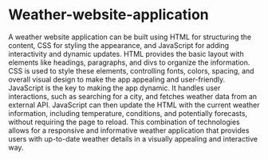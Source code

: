 # Weather-website-application
A weather website application can be built using HTML for structuring the content, CSS for styling the appearance, and JavaScript for adding interactivity and dynamic updates. HTML provides the basic layout with elements like headings, paragraphs, and divs to organize the information. CSS is used to style these elements, controlling fonts, colors, spacing, and overall visual design to make the app appealing and user-friendly. JavaScript is the key to making the app dynamic. It handles user interactions, such as searching for a city, and fetches weather data from an external API. JavaScript can then update the HTML with the current weather information, including temperature, conditions, and potentially forecasts, without requiring the page to reload. This combination of technologies allows for a responsive and informative weather application that provides users with up-to-date weather details in a visually appealing and interactive way.
